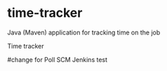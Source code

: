 # time-tracker
Java (Maven) application for tracking time on the job

Time tracker

#change for Poll SCM Jenkins test
